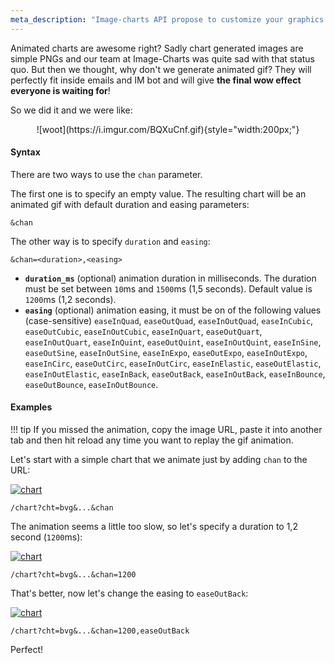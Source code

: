 ```yaml
---
meta_description: "Image-charts API propose to customize your graphics as for example with animation. This documentation shows you how to use the API url parameters to generate a chart."
---
```

Animated charts are awesome right? Sadly chart generated images are simple PNGs and our team at Image-Charts was quite sad with that status quo. But then we thought, why don't we generate animated gif? They will perfectly fit inside emails and IM bot and will give **the final wow effect everyone is waiting for**!

So we did it and we were like:

<center>
![woot](https://i.imgur.com/BQXuCnf.gif){style="width:200px;"}
</center>

#### Syntax

There are two ways to use the `chan` parameter.

The first one is to specify an empty value. The resulting chart will be an animated gif with default duration and easing parameters:

```
&chan
```

The other way is to specify `duration` and `easing`:

```
&chan=<duration>,<easing>
```
- **`duration_ms`** (optional) animation duration in milliseconds. The duration must be set between `10`ms and `1500`ms (1,5 seconds). Default value is `1200`ms (1,2 seconds).
- **`easing`** (optional) animation easing, it must be on of the following values (case-sensitive) `easeInQuad`, `easeOutQuad`, `easeInOutQuad`, `easeInCubic`, `easeOutCubic`, `easeInOutCubic`, `easeInQuart`, `easeOutQuart`, `easeInOutQuart`, `easeInQuint`, `easeOutQuint`, `easeInOutQuint`, `easeInSine`, `easeOutSine`, `easeInOutSine`, `easeInExpo`, `easeOutExpo`, `easeInOutExpo`, `easeInCirc`, `easeOutCirc`, `easeInOutCirc`, `easeInElastic`, `easeOutElastic`, `easeInOutElastic`, `easeInBack`, `easeOutBack`, `easeInOutBack`, `easeInBounce`, `easeOutBounce`, `easeInOutBounce`.

#### Examples

!!! tip
    If you missed the animation, copy the image URL, paste it into another tab and then hit reload any time you want to replay the gif animation.

Let's start with a simple chart that we animate just by adding `chan` to the URL:

[![chart](https://image-charts.com/chart?chan&chco=4ECDC4&chd=s%3AMonkeys&chs=700x200&cht=bvg&chxt=x%2Cy&icac=documentation&ichm=cd9837d3c8e924d435bac9c957de2ea26e74818d5cae9b6c856d2358d16e69b7)](https://editor.image-charts.com/chart?chan&chco=4ECDC4&chd=s%3AMonkeys&chs=700x200&cht=bvg&chxt=x%2Cy&icac=documentation&ichm=cd9837d3c8e924d435bac9c957de2ea26e74818d5cae9b6c856d2358d16e69b7)

```
/chart?cht=bvg&...&chan
```

The animation seems a little too slow, so let's specify a duration to 1,2 second (`1200`ms):

[![chart](https://image-charts.com/chart?chan=1200&chco=556270&chd=s%3AMonkeys&chs=700x200&cht=bvg&chxt=x%2Cy&icac=documentation&icretina=1&ichm=348b3014785554ef5dcff7db4d7794986ceced1a488c750af5762d0e5551ef2a)](https://editor.image-charts.com/chart?chan=1200&chco=556270&chd=s%3AMonkeys&chs=700x200&cht=bvg&chxt=x%2Cy&icac=documentation&icretina=1&ichm=348b3014785554ef5dcff7db4d7794986ceced1a488c750af5762d0e5551ef2a)

```
/chart?cht=bvg&...&chan=1200
```

That's better, now let's change the easing to `easeOutBack`:

[![chart](https://image-charts.com/chart?chan=1200%2CeaseOutBack&chco=C44D58&chd=s%3AMonkeys&chs=700x200&cht=bvg&chxt=x%2Cy&icac=documentation&icretina=1&ichm=8bff0f6f95054317410ddb7691729e8ad52ee368cd37234c2a93a17b67e94aba)](https://editor.image-charts.com/chart?chan=1200%2CeaseOutBack&chco=C44D58&chd=s%3AMonkeys&chs=700x200&cht=bvg&chxt=x%2Cy&icac=documentation&icretina=1&ichm=8bff0f6f95054317410ddb7691729e8ad52ee368cd37234c2a93a17b67e94aba)

```
/chart?cht=bvg&...&chan=1200,easeOutBack
```

Perfect!
